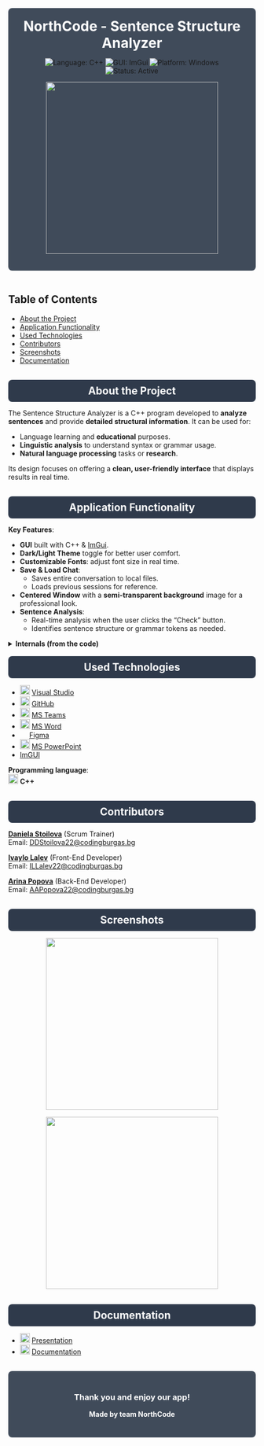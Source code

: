 <!-- ──────────────────────────────────────────────────────────────────────────── -->
<!--            NorthCode - Sentence Structure Analyzer (Enhanced README)       -->
<!-- ──────────────────────────────────────────────────────────────────────────── -->

<!-- Outer container with background color -->
<div align="center" style="background-color: #404b5a; padding: 20px; border-radius: 8px;">
  
  <h1 style="color: #ffffff; margin: 0;">NorthCode - Sentence Structure Analyzer</h1>
  
  <!-- Shields / Badges -->
  <p>
    <img src="https://img.shields.io/badge/Language-C%2B%2B-00599C.svg" alt="Language: C++" />
    <img src="https://img.shields.io/badge/GUI-ImGui-blue.svg" alt="GUI: ImGui" />
    <img src="https://img.shields.io/badge/Platform-Windows-0078D6.svg" alt="Platform: Windows" />
    <img src="https://img.shields.io/badge/Status-Active-green.svg" alt="Status: Active" />
  </p>
  
  <!-- Project Logo -->
  <p>
    <img src="https://github.com/user-attachments/assets/e4571091-c350-48f3-9e1c-84668bb663af" width="350" />
  </p>
</div>

<br />

## Table of Contents
- [About the Project](#about-the-project)
- [Application Functionality](#application-functionality)
- [Used Technologies](#used-technologies)
- [Contributors](#contributors)
- [Screenshots](#screenshots)
- [Documentation](#documentation)

<br />

<!-- About the Project Section -->
<div align="center" style="background-color: #2f3a4b; padding: 10px; border-radius: 8px;">
  <h2 style="color: #ffffff; margin: 0;">About the Project</h2>
</div>

The Sentence Structure Analyzer is a C++ program developed to **analyze sentences** and provide **detailed structural information**. It can be used for:
- Language learning and **educational** purposes.  
- **Linguistic analysis** to understand syntax or grammar usage.  
- **Natural language processing** tasks or **research**.

Its design focuses on offering a **clean, user-friendly interface** that displays results in real time.

<br />

<!-- Application Functionality Section -->
<div align="center" style="background-color: #2f3a4b; padding: 10px; border-radius: 8px;">
  <h2 style="color: #ffffff; margin: 0;">Application Functionality</h2>
</div>

**Key Features**:
- **GUI** built with C++ & [ImGui](https://github.com/ocornut/imgui).
- **Dark/Light Theme** toggle for better user comfort.
- **Customizable Fonts**: adjust font size in real time.
- **Save & Load Chat**:
  - Saves entire conversation to local files.
  - Loads previous sessions for reference.
- **Centered Window** with a **semi-transparent background** image for a professional look.
- **Sentence Analysis**:
  - Real-time analysis when the user clicks the “Check” button.
  - Identifies sentence structure or grammar tokens as needed.

<details>
<summary><strong>Internals (from the code)</strong></summary>

- **GUI.cpp**: Manages the main application window, loads fonts and images, handles theme switching, displays the text input bar and analysis output.  
- **Algorithums.cpp**: Receives sentences from the GUI for analysis.  
- **ImGui** integration: Simplified user controls (buttons, text input, etc.), plus theming (colors, transparency).  

</details>

<br />

<!-- Used Technologies Section -->
<div align="center" style="background-color: #2f3a4b; padding: 10px; border-radius: 8px;">
  <h2 style="color: #ffffff; margin: 0;">Used Technologies</h2>
</div>

- <img src="https://github.com/user-attachments/assets/597c5a20-4fb9-4542-9cc4-cfe1788d00b7" width="20"> [Visual Studio](https://bg.wikipedia.org/wiki/Microsoft_Visual_Studio)  
- <img src="https://github.com/user-attachments/assets/b61c5372-f9e9-4ebd-84d1-71e5836ca5cf" width="20"> [GitHub](https://github.com)  
- <img src="https://github.com/user-attachments/assets/4e895a36-9b45-44a6-9d38-8dced30b31eb" width="20"> [MS Teams](https://www.microsoft.com/en-us/microsoft-teams/group-chat-software)  
- <img src="https://github.com/user-attachments/assets/cb8baf6f-3ff1-4f93-8bdb-151efac19634" width="20"> [MS Word](https://en.wikipedia.org/wiki/Microsoft_Word)  
- <img src="https://github.com/user-attachments/assets/8c9fe234-e334-4ed3-a264-54faa168c24c" width="15"> [Figma](https://en.wikipedia.org/wiki/Figma)  
- <img src="https://github.com/user-attachments/assets/3f755f56-736e-4254-8a93-8a889bbf081e" width="20"> [MS PowerPoint](https://en.wikipedia.org/wiki/Microsoft_PowerPoint)  
- [ImGUI](https://github.com/ocornut/imgui)  

**Programming language**:  
<img src="https://github.com/user-attachments/assets/d1b1f293-9797-41ca-aaa9-bec3a104fdb7" width="20"> **C++**

<br />

<!-- Contributors Section -->
<div align="center" style="background-color: #2f3a4b; padding: 10px; border-radius: 8px;">
  <h2 style="color: #ffffff; margin: 0;">Contributors</h2>
</div>

**[Daniela Stoilova](https://github.com/DDStoilova22)** (Scrum Trainer)  
Email: DDStoilova22@codingburgas.bg  

**[Ivaylo Lalev](https://github.com/ILLalev22)** (Front-End Developer)  
Email: ILLalev22@codingburgas.bg  

**[Arina Popova](https://github.com/AAPopova22)** (Back-End Developer)  
Email: AAPopova22@codingburgas.bg  

<br />

<!-- Screenshots Section -->
<div align="center" style="background-color: #2f3a4b; padding: 10px; border-radius: 8px;">
  <h2 style="color: #ffffff; margin: 0;">Screenshots</h2>
</div>

<p align="center">
  <img src="https://github.com/user-attachments/assets/289715e4-6e22-400b-a4ae-b5f2e23d6b6f" width="350" />
</p>
<p align="center">
  <img src="https://github.com/user-attachments/assets/bf1b78e7-3553-4230-a481-192d9beb2c69" width="350" />
</p>

<br />

<!-- Documentation Section -->
<div align="center" style="background-color: #2f3a4b; padding: 10px; border-radius: 8px;">
  <h2 style="color: #ffffff; margin: 0;">Documentation</h2>
</div>

- <img src="https://github.com/user-attachments/assets/3f755f56-736e-4254-8a93-8a889bbf081e" width="20"> [Presentation](https://codingburgas-my.sharepoint.com/:p:/g/personal/ddstoilova22_codingburgas_bg/EfZVGvCXj25EpKBqxNkk5FkB9NHh7QvfbeXYVrUcgNaLGw)  
- <img src="https://github.com/user-attachments/assets/cb8baf6f-3ff1-4f93-8bdb-151efac19634" width="20"> [Documentation](https://codingburgas-my.sharepoint.com/:w:/g/personal/aapopova22_codingburgas_bg/EfDeC32Rwf5JoZ2JZpTyTboB9B7IqbTx0x2zRcYmuVdxjA)

<br />

<div align="center" style="background-color: #404b5a; padding: 20px; border-radius: 8px;">
  <h3 style="color: #ffffff;">Thank you and enjoy our app!</h3>
  <h4 style="color: #ffffff; margin-top: 0;">Made by team NorthCode</h4>
</div>
